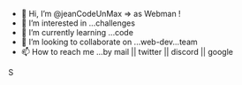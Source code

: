 - 👋 Hi, I’m @jeanCodeUnMax => as Webman !
- 👀 I’m interested in ...challenges
- 🌱 I’m currently learning ...code 
- 💞️ I’m looking to collaborate on ...web-dev...team
- 📫 How to reach me ...by mail || twitter || discord || google

<!---
jeanCodeUnMax/jeanCodeUnMax is a ✨ special ✨ repository because its `README.md` (this file) appears on your GitHub profile.
You can click the Preview link to take a look at your changes.
--->
S
